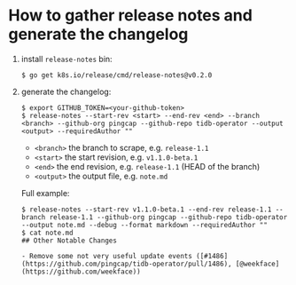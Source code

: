 # How to gather release notes and generate the changelog

1. install `release-notes` bin:

    ```shell
    $ go get k8s.io/release/cmd/release-notes@v0.2.0
    ```

2. generate the changelog:

    ```shell
    $ export GITHUB_TOKEN=<your-github-token>
    $ release-notes --start-rev <start> --end-rev <end> --branch <branch> --github-org pingcap --github-repo tidb-operator --output <output> --requiredAuthor ""
    ```

    - `<branch>` the branch to scrape, e.g. `release-1.1`
    - `<start>` the start revision, e.g. `v1.1.0-beta.1`
    - `<end>` the end revision, e.g. `release-1.1` (HEAD of the branch)
    - `<output>` the output file, e.g. `note.md`

    Full example:

    ```shell
    $ release-notes --start-rev v1.1.0-beta.1 --end-rev release-1.1 --branch release-1.1 --github-org pingcap --github-repo tidb-operator --output note.md --debug --format markdown --requiredAuthor ""
    $ cat note.md
    ## Other Notable Changes

    - Remove some not very useful update events ([#1486](https://github.com/pingcap/tidb-operator/pull/1486), [@weekface](https://github.com/weekface))
    ```
